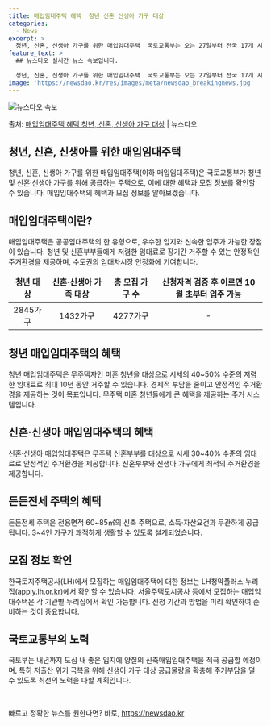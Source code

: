 ```yaml
---
title: 매입임대주택 혜택  청년 신혼 신생아 가구 대상
categories:
  - News
excerpt: >
  청년, 신혼, 신생아 가구를 위한 매입임대주택  국토교통부는 오는 27일부터 전국 17개 시·도 중 14개 …
feature_text: >
  ## 뉴스다오 실시간 뉴스 속보입니다.

  청년, 신혼, 신생아 가구를 위한 매입임대주택  국토교통부는 오는 27일부터 전국 17개 시·도 중 14개 …
image: 'https://newsdao.kr/res/images/meta/newsdao_breakingnews.jpg'
---
```


![뉴스다오 속보](https://newsdao.kr/res/images/meta/newsdao_breakingnews.jpg)

<p>출처: <a href="https://newsdao.kr/4413" rel="dofollow">매입임대주택 혜택 청년, 신혼, 신생아 가구 대상</a> | 뉴스다오</p>

<h2 data-ke-size="size26">청년, 신혼, 신생아를 위한 매입임대주택</h2>
<p data-ke-size="size16">청년, 신혼, 신생아 가구를 위한 매입임대주택(이하 매입임대주택)은 국토교통부가 청년 및 신혼·신생아 가구를 위해 공급하는 주택으로, 이에 대한 혜택과 모집 정보를 확인할 수 있습니다. 매입임대주택의 혜택과 모집 정보를 알아보겠습니다.</p>

<h2 data-ke-size="size24">매입임대주택이란?</h2>
<p data-ke-size="size16">매입임대주택은 공공임대주택의 한 유형으로, 우수한 입지와 신속한 입주가 가능한 장점이 있습니다. 청년 및 신혼부부들에게 저렴한 임대료로 장기간 거주할 수 있는 안정적인 주거환경을 제공하며, 수도권의 임대차시장 안정화에 기여합니다.</p>

<table>
<thead>
<tr>
<td style="text-align: center; height: 17px;"><b>청년 대상</b></td>
<td style="text-align: center; height: 17px;"><b>신혼·신생아 가족 대상</b></td>
<td style="text-align: center; height: 17px;"><b>총 모집 가구 수</b></td>
<td style="text-align: center; height: 17px;"><b>신청자격 검증 후 이르면 10월 초부터 입주 가능</b></td>
</tr>
</thead>
<tr>
<td style="text-align: center; height: 17px;">2845가구</td>
<td style="text-align: center; height: 17px;">1432가구</td>
<td style="text-align: center; height: 17px;">4277가구</td>
<td style="text-align: center; height: 17px;">-</td>
</tr>
</table>

<h2 data-ke-size="size24">청년 매입임대주택의 혜택</h2>
<p data-ke-size="size16">청년 매입임대주택은 무주택자인 미혼 청년을 대상으로 시세의 40~50% 수준의 저렴한 임대료로 최대 10년 동안 거주할 수 있습니다. 경제적 부담을 줄이고 안정적인 주거환경을 제공하는 것이 목표입니다. 무주택 미혼 청년들에게 큰 혜택을 제공하는 주거 시스템입니다.</p>

<h2 data-ke-size="size24">신혼·신생아 매입임대주택의 혜택</h2>
<p data-ke-size="size16">신혼·신생아 매입임대주택은 무주택 신혼부부를 대상으로 시세 30~40% 수준의 임대료로 안정적인 주거환경을 제공합니다. 신혼부부와 신생아 가구에게 최적의 주거환경을 제공합니다.</p>

<h2 data-ke-size="size24">든든전세 주택의 혜택</h2>
<p data-ke-size="size16">든든전세 주택은 전용면적 60~85㎡의 신축 주택으로, 소득·자산요건과 무관하게 공급됩니다. 3~4인 가구가 쾌적하게 생활할 수 있도록 설계되었습니다.</p>

<h2 data-ke-size="size24">모집 정보 확인</h2>
<p data-ke-size="size16">한국토지주택공사(LH)에서 모집하는 매입임대주택에 대한 정보는 LH청약플러스 누리집(apply.lh.or.kr)에서 확인할 수 있습니다. 서울주택도시공사 등에서 모집하는 매입임대주택은 각 기관별 누리집에서 확인 가능합니다. 신청 기간과 방법을 미리 확인하여 준비하는 것이 중요합니다.</p>

<h2 data-ke-size="size24">국토교통부의 노력</h2>
<p data-ke-size="size16">국토부는 내년까지 도심 내 좋은 입지에 양질의 신축매입임대주택을 적극 공급할 예정이며, 특히 저출산 위기 극복을 위해 신생아 가구 대상 공급물량을 확충해 주거부담을 덜 수 있도록 최선의 노력을 다할 계획입니다.</p>

<p data-ke-size="size16">&nbsp;</p>
 

빠르고 정확한 뉴스를 원한다면? 바로, <a href="https://newsdao.kr" rel="dofollow">https://newsdao.kr</a>


    
